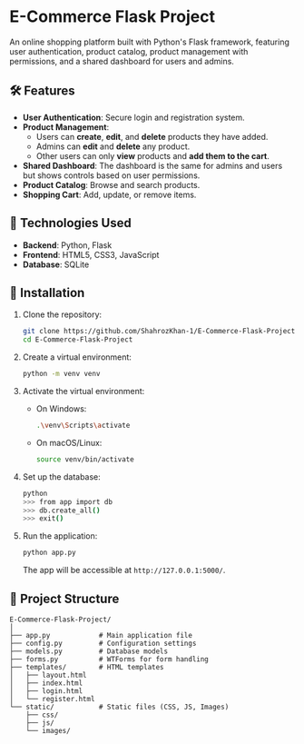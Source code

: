 # E-Commerce Flask Project

An online shopping platform built with Python's Flask framework, featuring user authentication, product catalog, product management with permissions, and a shared dashboard for users and admins.

## 🛠️ Features

- **User Authentication**: Secure login and registration system.
- **Product Management**:
  - Users can **create**, **edit**, and **delete** products they have added.
  - Admins can **edit** and **delete** any product.
  - Other users can only **view** products and **add them to the cart**.
- **Shared Dashboard**: The dashboard is the same for admins and users but shows controls based on user permissions.
- **Product Catalog**: Browse and search products.
- **Shopping Cart**: Add, update, or remove items.

## 🧱 Technologies Used

- **Backend**: Python, Flask
- **Frontend**: HTML5, CSS3, JavaScript
- **Database**: SQLite

## 🚀 Installation

1. Clone the repository:

   ```bash
   git clone https://github.com/ShahrozKhan-1/E-Commerce-Flask-Project.git
   cd E-Commerce-Flask-Project
   ```

2. Create a virtual environment:

   ```bash
   python -m venv venv
   ```

3. Activate the virtual environment:

   - On Windows:

     ```bash
     .\venv\Scripts\activate
     ```

   - On macOS/Linux:

     ```bash
     source venv/bin/activate
     ```

4. Set up the database:

   ```bash
   python
   >>> from app import db
   >>> db.create_all()
   >>> exit()
   ```

5. Run the application:

   ```bash
   python app.py
   ```

   The app will be accessible at `http://127.0.0.1:5000/`.

## 📂 Project Structure

```
E-Commerce-Flask-Project/
│
├── app.py            # Main application file
├── config.py         # Configuration settings
├── models.py         # Database models
├── forms.py          # WTForms for form handling
├── templates/        # HTML templates
│   ├── layout.html
│   ├── index.html
│   ├── login.html
│   └── register.html
└── static/           # Static files (CSS, JS, Images)
    ├── css/
    ├── js/
    └── images/
```
